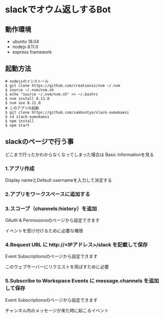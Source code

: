 # slackでオウム返しするBot

## 動作環境

- ubuntu 18.04
- nodejs 8.11.0
- express framework

## 起動方法

```
# nodejsのインストール
$ git clone https://github.com/creationix/nvm ~/.nvm
$ source ~/.nvm/nvm.sh
$ echo "source ~/.nvm/nvm.sh" >> ~/.bashrc
$ nvm install 8.11.0
$ nvm use 8.11.0
# このアプリの起動
$ git clone https://github.com/sakkuntyo/slack-oumukaesi
$ cd slack-oumukaesi
$ npm install
$ npm start
```

## slackのページで行う事

どこまで行ったかわからなくなってしまった場合は
Basic Informationを見る

### 1.アプリ作成

Display nameとDefault usernameを入力して決定する

### 2.アプリをワークスペースに追加する

### 3.スコープ（channels:history）を追加

OAuth & Permissionsのページから設定できます

イベントを受け付けるために必要な権限

### 4.Request URL に http://<IPアドレス>/slack を記載して保存

Event Subscriptionsのページから設定できます

このウェブサーバーにリクエストを飛ばすために必要

### 5.Subscribe to Workspace Events に message.channels を追加して保存

Event Subscriptionsのページから設定できます

チャンネル内のメッセージが来た時に起こるイベント
